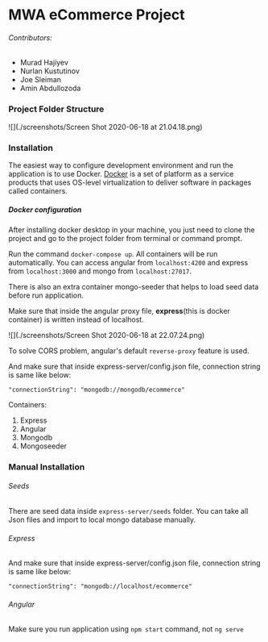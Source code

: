 # MWA eCommerce Project
###### Contributors:

- Murad Hajiyev 
- Nurlan Kustutinov 
- Joe Sleiman 
- Amin Abdullozoda 

### Project Folder Structure

![](./screenshots/Screen Shot 2020-06-18 at 21.04.18.png)



### Installation

The easiest way to configure development environment and run the application is to use Docker. [Docker](https://docs.docker.com/get-started/) is a set of platform as a service products that uses OS-level virtualization to deliver software in packages called containers. 

##### Docker configuration

After installing docker desktop in your machine, you just need to clone the project and go to the project folder from terminal or command prompt. 

Run the command `docker-compose up`. All containers will be run automatically. You can access angular from `localhost:4200` and express from `localhost:3000` and mongo from `localhost:27017`.

There is also an extra container mongo-seeder that helps to load seed data before run application.

Make sure that inside the angular proxy file, **express**(this is docker container) is written instead of localhost.

![](./screenshots/Screen Shot 2020-06-18 at 22.07.24.png)

To solve CORS problem, angular's default `reverse-proxy` feature is used.

And make sure that inside express-server/config.json file, connection string is same like below:

`"connectionString": "mongodb://mongodb/ecommerce"`

Containers:

1. Express
2. Angular
3. Mongodb
4. Mongoseeder



### Manual Installation

###### Seeds

There are seed data inside `express-server/seeds` folder. You can take all Json files and import to local mongo database manually.

###### Express

And make sure that inside express-server/config.json file, connection string is same like below:

`"connectionString": "mongodb://localhost/ecommerce"`

###### Angular

Make sure you run application using `npm start` command, not `ng serve`





